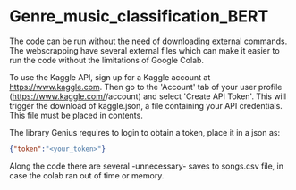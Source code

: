 # Genre_music_classification_BERT

The code can be run without the need of downloading external commands. The webscrapping have several external files which can make it easier to run the code without the limitations of Google Colab.

To use the Kaggle API, sign up for a Kaggle account at https://www.kaggle.com. Then go to the 'Account' tab of your user profile (https://www.kaggle.com/<username>/account) and select 'Create API Token'. This will trigger the download of kaggle.json, a file containing your API credentials. This file must be placed in contents.
  
 The library Genius requires to login to obtain a token, place it in a json as:
  
  ```json
  {"token":"<your_token>"}
  ```
  
  Along the code there are several -unnecessary- saves to songs.csv file, in case the colab ran out of time or memory.
  
  
